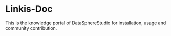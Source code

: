 # Linkis-Doc
This is the knowledge portal of DataSphereStudio for installation, usage and community contribution.
